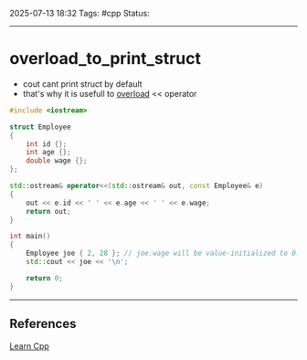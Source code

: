 
2025-07-13 18:32
Tags: #cpp
Status:

---
# overload_to_print_struct
- cout cant print struct by default
- that's why it is usefull to [overload](overloading) << operator
```cpp
#include <iostream>

struct Employee
{
    int id {};
    int age {};
    double wage {};
};

std::ostream& operator<<(std::ostream& out, const Employee& e)
{
    out << e.id << ' ' << e.age << ' ' << e.wage;
    return out;
}

int main()
{
    Employee joe { 2, 28 }; // joe.wage will be value-initialized to 0.0
    std::cout << joe << '\n';

    return 0;
}
```


---
## References
[Learn Cpp](https://www.learncpp.com/cpp-tutorial/struct-aggregate-initialization/)


